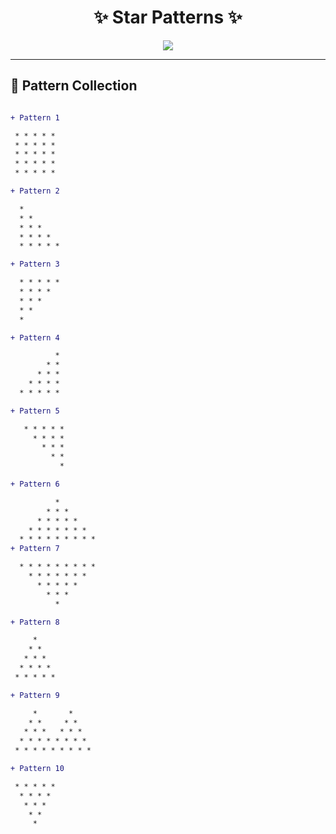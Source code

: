 <h1 align="center">✨ Star Patterns ✨</h1>

<p align="center">
  <img src="https://readme-typing-svg.herokuapp.com?color=36BCF7&size=24&center=true&vCenter=true&width=500&lines=Creative+Star+Patterns;Made+with+Java;Stylish+and+Fun!" />
</p>

---

## 🔡 Pattern Collection

```diff

+ Pattern 1

 * * * * *
 * * * * *
 * * * * *
 * * * * *
 * * * * *

+ Pattern 2

  * 
  * * 
  * * * 
  * * * * 
  * * * * *

+ Pattern 3

  * * * * *
  * * * *
  * * *
  * *
  *

+ Pattern 4

          * 
        * * 
      * * *
    * * * *
  * * * * *

+ Pattern 5

   * * * * *
     * * * *
       * * *
         * *
           *

+ Pattern 6

          *
        * * *
      * * * * *
    * * * * * * *
  * * * * * * * * *
+ Pattern 7

  * * * * * * * * *
    * * * * * * *
      * * * * *
        * * *
          *

+ Pattern 8

     *
    * *
   * * *
  * * * *
 * * * * *

+ Pattern 9

     *       *
    * *     * *
   * * *   * * *
  * * * * * * * *
 * * * * * * * * *

+ Pattern 10

 * * * * *
  * * * *
   * * *
    * *
     *


